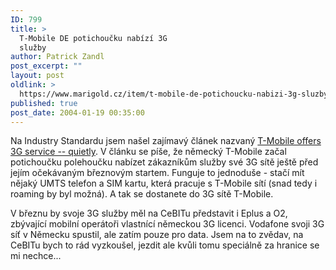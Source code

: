 ```yaml
---
ID: 799
title: >
  T-Mobile DE potichoučku nabízí 3G
  služby
author: Patrick Zandl
post_excerpt: ""
layout: post
oldlink: >
  https://www.marigold.cz/item/t-mobile-de-potichoucku-nabizi-3g-sluzby
published: true
post_date: 2004-01-19 00:35:00
---
```

<p>
Na Industry Standardu jsem našel zajímavý článek nazvaný <A href="http://www.thestandard.com/article.php?story=2004011618065882">T-Mobile offers 3G service -- quietly</A>. V článku se píše, že německý T-Mobile začal potichoučku polehoučku nabízet zákazníkům služby své 3G sítě ještě před jejím očekávaným březnovým startem. Funguje to jednoduše - stačí mít nějaký UMTS telefon a SIM kartu, která pracuje s T-Mobile sítí (snad tedy i roaming by byl možná). A tak se dostanete do 3G sítě T-Mobile. </p>

<p>
V březnu by svoje 3G služby měl na CeBITu představit i Eplus a O2, zbývající mobilní operátoři vlastnící německou 3G licenci. Vodafone svoji 3G síť v Německu spustil, ale zatím pouze pro data. Jsem na to zvědav, na CeBITu bych to rád vyzkoušel, jezdit ale kvůli tomu speciálně za hranice se mi nechce...</p>
